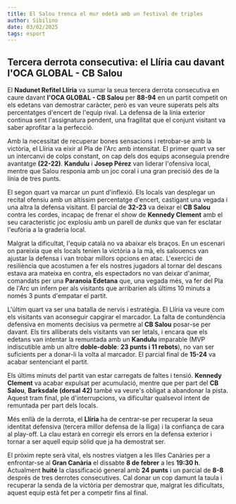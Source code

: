 ```yaml
---
title: El Salou trenca el mur edetà amb un festival de triples
author: Sibilino
date: 03/02/2025
tags: esport
---
```


## Tercera derrota consecutiva: el Llíria cau davant l'OCA GLOBAL - CB Salou

El **Nadunet Refitel Llíria** va sumar la seua tercera derrota consecutiva en caure davant **l'OCA GLOBAL - CB Salou** per **88-94** en un partit competit on els edetans van demostrar caràcter, però es van veure superats pels alts percentatges d'encert de l'equip rival. La defensa de la línia exterior continua sent l'assignatura pendent, una fragilitat que el conjunt visitant va saber aprofitar a la perfecció.

Amb la necessitat de recuperar bones sensacions i retrobar-se amb la victòria, el Llíria va eixir al Pla de l'Arc amb intensitat. El primer quart va ser un intercanvi de colps constant, on cap dels dos equips aconseguia prendre avantatge **(22-22)**. **Kandulu** i **Josep Pérez** van liderar l'ofensiva local, mentre que Salou responia amb un joc coral i una gran precisió des de la línia de tres punts.

El segon quart va marcar un punt d'inflexió. Els locals van desplegar un recital ofensiu amb un altíssim percentatge d'encert, castigant una vegada i una altra la defensa visitant. El parcial de **32-23** va deixar el **CB Salou** contra les cordes, incapaç de frenar el _show_ de **Kennedy Clement** amb el seu característic joc explosiu amb un parell de _dunks_ que van fer esclatar l'eufòria a la graderia local.

Malgrat la dificultat, l'equip català no va abaixar els braços. En un escenari on pareixia que els locals tenien la victòria a la mà, els salouencs van ajustar la defensa i van trobar millors opcions en atac. L'exercici de resiliència que acostumen a fer els nostres jugadors al tornar del descans estava ara mateixa en contra, els espectadors no van deixar d'animar, comandats per una **Paranoia Edetana** que, una vegada més, va fer del Pla de l'Arc un infern per als visitants que arribarien als últims 10 minuts a només 3 punts d'empatar el partit.

L'últim quart va ser una batalla de nervis i estratègia. El Llíria va veure com els visitants van aconseguir capgirar el marcador. La falta de contundència defensiva en moments decisius va permetre al **CB Salou** posar-se per davant. Els tirs alliberats dels visitants van ser letals, i encara que els edetans van intentar la remuntada amb un **Kandulu** imparable (MVP indiscutible amb un altre **doble-doble**: **23 punts i 11 rebots**), no van ser suficients per a donar-li la volta al marcador. El parcial final de **15-24** va acabar sentenciant el partit.

Els últims minuts del partit van estar carregats de faltes i tensió. **Kennedy Clement** va acabar expulsat per acumulació, mentre que per part del **CB Salou**, **Barksdale (dorsal 42)** també va veure's obligat a abandonar la pista. Aquest tram final, ple d'interrupcions, va dificultar qualsevol intent de remuntada per part dels locals.

Més enllà de la derrota, el **Llíria** ha de centrar-se per recuperar la seua identitat defensiva (tercera millor defensa de la lliga) i la confiança de cara al play-off. La clau estarà en corregir els errors en la defensa exterior i tornar a ser aquell equip sòlid que ja ha demostrat ser.

El pròxim repte serà vital, els nostres viatgen a les Illes Canàries per a enfrontar-se al **Gran Canària** el dissabte **8 de febrer** a les **19:30 h**. Actualment **huité** la classificació general amb **24 punts** i un parcial de **8-8** després de tres derrotes consecutives. Cal donar un cop damunt la taula i recuperar la senda de la victòria per demostrar que, malgrat les dificultats, aquest equip està fet per a competir fins al final.